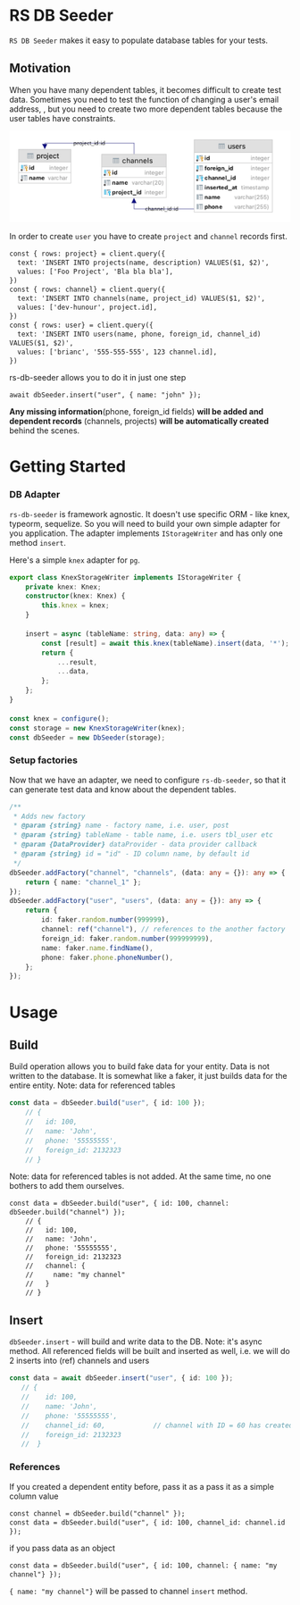 # RS DB Seeder

`RS DB Seeder` makes it easy to populate database tables for your tests.

## Motivation

When you have many dependent tables, it becomes difficult to create test data. Sometimes you need to test the function
of changing a user's email address, , but you need to create two more dependent tables because the user tables have 
constraints.

![dependent tables](./docs/dependent_tables_hor.png)

In order to create `user` you have to create `project` and `channel` records first.

```
const { rows: project} = client.query({
  text: 'INSERT INTO projects(name, description) VALUES($1, $2)',
  values: ['Foo Project', 'Bla bla bla'],
})
const { rows: channel} = client.query({
  text: 'INSERT INTO channels(name, project_id) VALUES($1, $2)',
  values: ['dev-hunour', project.id],
})
const { rows: user} = client.query({
  text: 'INSERT INTO users(name, phone, foreign_id, channel_id) VALUES($1, $2)',
  values: ['brianc', '555-555-555', 123 channel.id],
})
```

rs-db-seeder allows you to do it in just one step

```
await dbSeeder.insert("user", { name: "john" });
```

**Any missing information**(phone, foreign_id fields) **will be added and dependent records** (channels, projects) 
**will be automatically created** behind the scenes.

# Getting Started

### DB Adapter

`rs-db-seeder` is framework agnostic. It doesn't use specific ORM - like knex, typeorm, sequelize. So you will need 
to build your own simple adapter for you application. The adapter implements `IStorageWriter` and has only one 
method `insert`.

Here's a simple `knex` adapter for `pg`.

```typescript
export class KnexStorageWriter implements IStorageWriter {
    private knex: Knex;
    constructor(knex: Knex) {
        this.knex = knex;
    }

    insert = async (tableName: string, data: any) => {
        const [result] = await this.knex(tableName).insert(data, '*');
        return {
            ...result,
            ...data,
        };
    };
}

const knex = configure();
const storage = new KnexStorageWriter(knex);
const dbSeeder = new DbSeeder(storage);
```

### Setup factories

Now that we have an adapter, we need to configure `rs-db-seeder`, so that it can generate test data and know about 
the dependent tables.


```typescript
/**
 * Adds new factory
 * @param {string} name - factory name, i.e. user, post
 * @param {string} tableName - table name, i.e. users tbl_user etc
 * @param {DataProvider} dataProvider - data provider callback
 * @param {string} id = "id" - ID column name, by default id
 */
dbSeeder.addFactory("channel", "channels", (data: any = {}): any => {
    return { name: "channel_1" };
});
dbSeeder.addFactory("user", "users", (data: any = {}): any => {
    return {
        id: faker.random.number(999999),
        channel: ref("channel"), // references to the another factory
        foreign_id: faker.random.number(999999999),
        name: faker.name.findName(),
        phone: faker.phone.phoneNumber(),
    };
});
```

# Usage

## Build 

Build operation allows you to build fake data for your entity. Data is not written to the database. It is somewhat 
like a faker, it just builds data for the entire entity. Note: data for referenced tables 

```typescript
const data = dbSeeder.build("user", { id: 100 });
    // {
    //   id: 100,
    //   name: 'John',
    //   phone: '55555555',
    //   foreign_id: 2132323
    // }
```
Note: data for referenced tables is not added. At the same time, no one bothers to add them ourselves.

```
const data = dbSeeder.build("user", { id: 100, channel: dbSeeder.build("channel") });
    // {
    //   id: 100,
    //   name: 'John',
    //   phone: '55555555',
    //   foreign_id: 2132323
    //   channel: {
    //     name: "my channel"
    //   }
    // }
```

## Insert

`dbSeeder.insert` - will build and write data to the DB. Note: it's async method. All referenced fields will be built
and inserted as well, i.e. we will do 2 inserts into (ref) channels and users

```typescript
const data = await dbSeeder.insert("user", { id: 100 });
   // {
   //    id: 100,
   //    name: 'John',
   //    phone: '55555555',
   //    channel_id: 60,            // channel with ID = 60 has created
   //    foreign_id: 2132323
   //  }
```

### References

If you created a dependent entity before, pass it as a pass it as a simple column value

```
const channel = dbSeeder.build("channel" });
const data = dbSeeder.build("user", { id: 100, channel_id: channel.id });
```

if you pass data as an object 
```
const data = dbSeeder.build("user", { id: 100, channel: { name: "my channel"} });
```
`{ name: "my channel"}` will be passed to channel `insert` method.